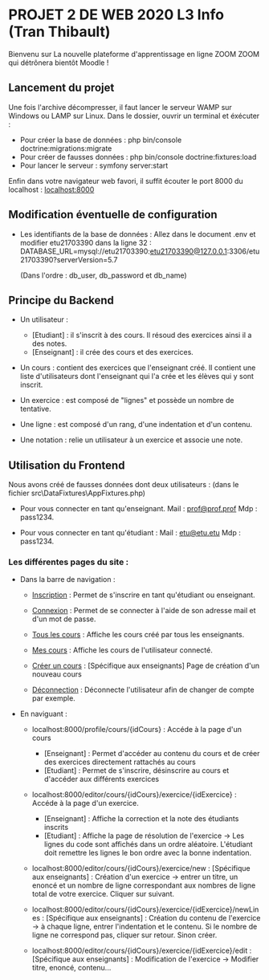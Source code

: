 # PROJET 2 DE WEB 2020 L3 Info (Tran Thibault)

Bienvenu sur La nouvelle plateforme d'apprentissage en ligne ZOOM ZOOM qui détrônera bientôt Moodle !
  
## Lancement du projet
  Une fois l'archive décompresser, il faut lancer le serveur WAMP sur Windows ou LAMP sur Linux. Dans le dossier, ouvrir un terminal et éxécuter : 
  * Pour créer la base de données :  php bin/console doctrine:migrations:migrate 
  * Pour créer de fausses données : php bin/console doctrine:fixtures:load
  * Pour lancer le serveur : symfony server:start
  
  Enfin dans votre navigateur web favori, il suffit écouter le port 8000 du localhost : [localhost:8000](http://localhost:8000/)


## Modification éventuelle de configuration

* Les identifiants de la base de données : Allez dans le document .env et modifier etu21703390 dans la ligne 32 : DATABASE_URL=mysql://etu21703390:etu21703390@127.0.0.1:3306/etu21703390?serverVersion=5.7

  (Dans l'ordre : db_user, db_password et db_name)


## Principe du Backend

* Un utilisateur : 
  * [Etudiant] : il s'inscrit à des cours. Il résoud des exercices ainsi il a des notes. 
  * [Enseignant] : il crée des cours et des exercices. 

* Un cours : contient des exercices que l'enseignant créé. Il contient une liste d'utilisateurs dont l'enseignant qui l'a crée et les élèves qui y sont inscrit. 

* Un exercice : est composé de "lignes" et possède un nombre de tentative.

* Une ligne : est composé d'un rang, d'une indentation et d'un contenu.

* Une notation : relie un utilisateur à un exercice et associe une note.


## Utilisation du Frontend

Nous avons créé de fausses données dont deux utilisateurs :
(dans le fichier src\DataFixtures\AppFixtures.php) 

* Pour vous connecter en tant qu'enseignant. Mail : prof@prof.prof Mdp : pass1234.

* Pour vous connecter en tant qu'étudiant : Mail : etu@etu.etu Mdp : pass1234.

### Les différentes pages du site : 

* Dans la barre de navigation :

  * [Inscription](http://localhost:8000/inscription) : Permet de s'inscrire en tant qu'étudiant ou enseignant.
      
  * [Connexion](http://localhost:8000/connexion) : Permet de se connecter à l'aide de son adresse mail et d'un mot de passe. 

  * [Tous les cours](http://localhost:8000/profile/cours) : Affiche les cours créé par tous les enseignants.

  * [Mes cours](http://localhost:8000/profile/mesCours) : Affiche les cours de l'utilisateur connecté. 

  * [Créer un cours](http://localhost:8000/editor/cours/new) : [Spécifique aux enseignants] Page de création d'un nouveau cours

  * [Déconnection](http://localhost:8000/deconnexion) : Déconnecte l'utilisateur afin de changer de compte par exemple.

* En naviguant :

  * localhost:8000/profile/cours/{idCours} : Accéde à la page d'un cours
    * [Enseignant] : Permet d'accéder au contenu du cours et de créer des exercices directement rattachés au cours
    * [Etudiant] : Permet de s'inscrire, désinscrire au cours et d'accéder aux différents exercices

  * localhost:8000/editor/cours/{idCours}/exercice/{idExercice} : Accéde à la page d'un exercice. 
    * [Enseignant] : Affiche la correction et la note des étudiants inscrits
    * [Etudiant] : Affiche la page de résolution de l'exercice -> Les lignes du code sont affichés dans un ordre aléatoire. L'étudiant doit remettre les lignes le bon ordre avec la bonne indentation.

  * localhost:8000/editor/cours/{idCours}/exercice/new : 
  [Spécifique aux enseignants] : Création d'un exercice -> entrer un titre, un enoncé et un nombre de ligne correspondant aux nombres de ligne total de votre exercice. Cliquer sur suivant.

  * localhost:8000/editor/cours/{idCours}/exercice/{idExercice}/newLines :
  [Spécifique aux enseignants] : Création du contenu de l'exercice -> à chaque ligne, entrer l'indentation et le contenu. Si le nombre de ligne ne correspond pas, cliquer sur retour. Sinon créer.

  * localhost:8000/editor/cours/{idCours}/exercice/{idExercice}/edit : 
  [Spécifique aux enseignants] : Modification de l'exercice -> Modifier titre, enoncé, contenu...




                  